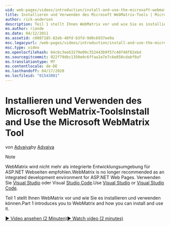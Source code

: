 ```yaml
---
uid: web-pages/videos/introduction/install-and-use-the-microsoft-webmatrix-tool
title: Installieren und Verwenden des Microsoft WebMatrix-Tools | Microsoft Docs
author: rick-anderson
description: Teil 1 stellt Ihnen WebMatrix vor und wie Sie es installieren und verwenden können.
ms.author: riande
ms.date: 04/12/2011
ms.assetid: c0087185-82eb-40fd-b3fd-9d0c6937ee9a
msc.legacyurl: /web-pages/videos/introduction/install-and-use-the-microsoft-webmatrix-tool
msc.type: video
ms.openlocfilehash: 64c6c3eeb3279e09c352443b9f57c40748f82ebd
ms.sourcegitcommit: 022f79dbc1350e0c6ffaa1e7e7c6e850cdabf9af
ms.translationtype: MT
ms.contentlocale: de-DE
ms.lasthandoff: 04/17/2020
ms.locfileid: "81543001"
---
```

# <a name="install-and-use-the-microsoft-webmatrix-tool"></a><span data-ttu-id="e2006-103">Installieren und Verwenden des Microsoft WebMatrix-Tools</span><span class="sxs-lookup"><span data-stu-id="e2006-103">Install and Use the Microsoft WebMatrix Tool</span></span>

<span data-ttu-id="e2006-104">von [Advaiya](https://twitter.com/Advaiyasolns)</span><span class="sxs-lookup"><span data-stu-id="e2006-104">by [Advaiya](https://twitter.com/Advaiyasolns)</span></span>

> [!NOTE] 
> <span data-ttu-id="e2006-105">WebMatrix wird nicht mehr als integrierte Entwicklungsumgebung für ASP.NET Webseiten empfohlen.</span><span class="sxs-lookup"><span data-stu-id="e2006-105">WebMatrix is no longer recommended as an integrated development environment for ASP.NET Web Pages.</span></span> <span data-ttu-id="e2006-106">Verwenden Sie [Visual Studio](xref:web-pages/overview/getting-started/program-asp-net-web-pages-in-visual-studio) oder Visual [Studio Code](https://code.visualstudio.com/).</span><span class="sxs-lookup"><span data-stu-id="e2006-106">Use [Visual Studio](xref:web-pages/overview/getting-started/program-asp-net-web-pages-in-visual-studio) or [Visual Studio Code](https://code.visualstudio.com/).</span></span>

<span data-ttu-id="e2006-107">Teil 1 stellt Ihnen WebMatrix vor und wie Sie es installieren und verwenden können.</span><span class="sxs-lookup"><span data-stu-id="e2006-107">Part 1 introduces you to WebMatrix and how you can install and use it.</span></span>

[<span data-ttu-id="e2006-108">&#9654; Video ansehen (2 Minuten)</span><span class="sxs-lookup"><span data-stu-id="e2006-108">&#9654; Watch video (2 minutes)</span></span>](https://channel9.msdn.com/Blogs/ASP-NET-Site-Videos/install-and-use-the-microsoft-webmatrix-tool)
